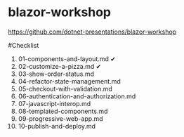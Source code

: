 # blazor-workshop
https://github.com/dotnet-presentations/blazor-workshop

#Checklist

1. 01-components-and-layout.md ✔
2. 02-customize-a-pizza.md ✔
3. 03-show-order-status.md
4. 04-refactor-state-management.md
5. 05-checkout-with-validation.md
6. 06-authentication-and-authorization.md
7. 07-javascript-interop.md
8. 08-templated-components.md
9. 09-progressive-web-app.md
10. 10-publish-and-deploy.md
